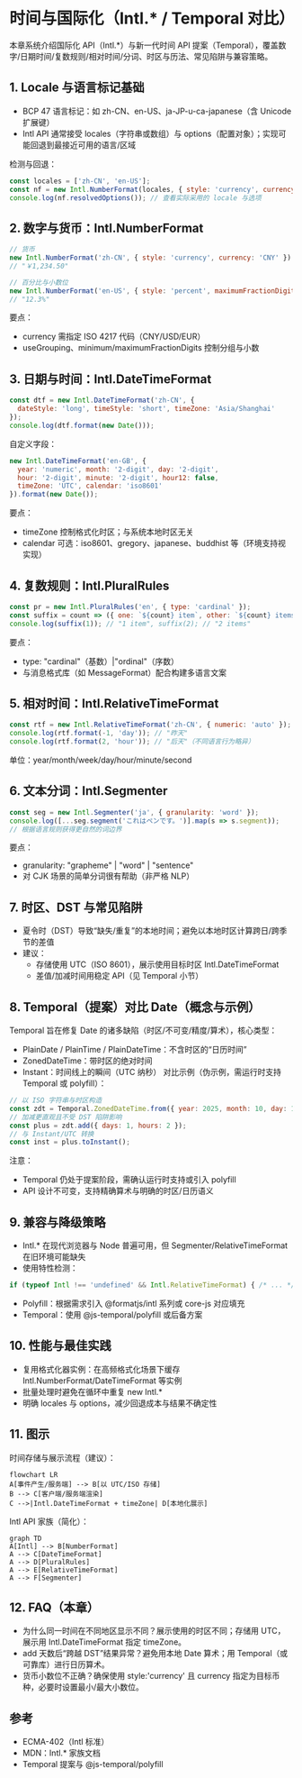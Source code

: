 # 时间与国际化（Intl.* / Temporal 对比）

本章系统介绍国际化 API（Intl.*）与新一代时间 API 提案（Temporal），覆盖数字/日期时间/复数规则/相对时间/分词、时区与历法、常见陷阱与兼容策略。

## 1. Locale 与语言标记基础
- BCP 47 语言标记：如 zh-CN、en-US、ja-JP-u-ca-japanese（含 Unicode 扩展键）
- Intl API 通常接受 locales（字符串或数组）与 options（配置对象）；实现可能回退到最接近可用的语言/区域

检测与回退：
```js
const locales = ['zh-CN', 'en-US'];
const nf = new Intl.NumberFormat(locales, { style: 'currency', currency: 'CNY' });
console.log(nf.resolvedOptions()); // 查看实际采用的 locale 与选项
```

## 2. 数字与货币：Intl.NumberFormat
```js
// 货币
new Intl.NumberFormat('zh-CN', { style: 'currency', currency: 'CNY' }).format(1234.5);
// "￥1,234.50"

// 百分比与小数位
new Intl.NumberFormat('en-US', { style: 'percent', maximumFractionDigits: 1 }).format(0.1234);
// "12.3%"
```
要点：
- currency 需指定 ISO 4217 代码（CNY/USD/EUR）
- useGrouping、minimum/maximumFractionDigits 控制分组与小数

## 3. 日期与时间：Intl.DateTimeFormat
```js
const dtf = new Intl.DateTimeFormat('zh-CN', {
  dateStyle: 'long', timeStyle: 'short', timeZone: 'Asia/Shanghai'
});
console.log(dtf.format(new Date()));
```
自定义字段：
```js
new Intl.DateTimeFormat('en-GB', {
  year: 'numeric', month: '2-digit', day: '2-digit',
  hour: '2-digit', minute: '2-digit', hour12: false,
  timeZone: 'UTC', calendar: 'iso8601'
}).format(new Date());
```
要点：
- timeZone 控制格式化时区；与系统本地时区无关
- calendar 可选：iso8601、gregory、japanese、buddhist 等（环境支持视实现）

## 4. 复数规则：Intl.PluralRules
```js
const pr = new Intl.PluralRules('en', { type: 'cardinal' });
const suffix = count => ({ one: `${count} item`, other: `${count} items` })[pr.select(count)];
console.log(suffix(1)); // "1 item", suffix(2); // "2 items"
```
要点：
- type: "cardinal"（基数）|"ordinal"（序数）
- 与消息格式库（如 MessageFormat）配合构建多语言文案

## 5. 相对时间：Intl.RelativeTimeFormat
```js
const rtf = new Intl.RelativeTimeFormat('zh-CN', { numeric: 'auto' });
console.log(rtf.format(-1, 'day')); // "昨天"
console.log(rtf.format(2, 'hour')); // "后天"（不同语言行为略异）
```
单位：year/month/week/day/hour/minute/second

## 6. 文本分词：Intl.Segmenter
```js
const seg = new Intl.Segmenter('ja', { granularity: 'word' });
console.log([...seg.segment('これはペンです。')].map(s => s.segment));
// 根据语言规则获得更自然的词边界
```
要点：
- granularity: "grapheme" | "word" | "sentence"
- 对 CJK 场景的简单分词很有帮助（非严格 NLP）

## 7. 时区、DST 与常见陷阱
- 夏令时（DST）导致“缺失/重复”的本地时间；避免以本地时区计算跨日/跨季节的差值
- 建议：
  - 存储使用 UTC（ISO 8601），展示使用目标时区 Intl.DateTimeFormat
  - 差值/加减时间用稳定 API（见 Temporal 小节）

## 8. Temporal（提案）对比 Date（概念与示例）
Temporal 旨在修复 Date 的诸多缺陷（时区/不可变/精度/算术），核心类型：
- PlainDate / PlainTime / PlainDateTime：不含时区的“日历时间”
- ZonedDateTime：带时区的绝对时间
- Instant：时间线上的瞬间（UTC 纳秒）
对比示例（伪示例，需运行时支持 Temporal 或 polyfill）：
```js
// 以 ISO 字符串与时区构造
const zdt = Temporal.ZonedDateTime.from({ year: 2025, month: 10, day: 14, timeZone: 'Asia/Shanghai' });
// 加减更直观且不受 DST 陷阱影响
const plus = zdt.add({ days: 1, hours: 2 });
// 与 Instant/UTC 转换
const inst = plus.toInstant();
```
注意：
- Temporal 仍处于提案阶段，需确认运行时支持或引入 polyfill
- API 设计不可变，支持精确算术与明确的时区/日历语义

## 9. 兼容与降级策略
- Intl.* 在现代浏览器与 Node 普遍可用，但 Segmenter/RelativeTimeFormat 在旧环境可能缺失
- 使用特性检测：
```js
if (typeof Intl !== 'undefined' && Intl.RelativeTimeFormat) { /* ... */ }
```
- Polyfill：根据需求引入 @formatjs/intl 系列或 core-js 对应填充
- Temporal：使用 @js-temporal/polyfill 或后备方案

## 10. 性能与最佳实践
- 复用格式化器实例：在高频格式化场景下缓存 Intl.NumberFormat/DateTimeFormat 等实例
- 批量处理时避免在循环中重复 new Intl.*
- 明确 locales 与 options，减少回退成本与结果不确定性

## 11. 图示

时间存储与展示流程（建议）：
```mermaid
flowchart LR
A[事件产生/服务端] --> B[以 UTC/ISO 存储]
B --> C[客户端/服务端渲染]
C -->|Intl.DateTimeFormat + timeZone| D[本地化展示]
```

Intl API 家族（简化）：
```mermaid
graph TD
A[Intl] --> B[NumberFormat]
A --> C[DateTimeFormat]
A --> D[PluralRules]
A --> E[RelativeTimeFormat]
A --> F[Segmenter]
```

## 12. FAQ（本章）
- 为什么同一时间在不同地区显示不同？展示使用的时区不同；存储用 UTC，展示用 Intl.DateTimeFormat 指定 timeZone。
- add 天数后“跨越 DST”结果异常？避免用本地 Date 算术；用 Temporal（或可靠库）进行日历算术。
- 货币小数位不正确？确保使用 style:'currency' 且 currency 指定为目标币种，必要时设置最小/最大小数位。

## 参考
- ECMA-402（Intl 标准）
- MDN：Intl.* 家族文档
- Temporal 提案与 @js-temporal/polyfill